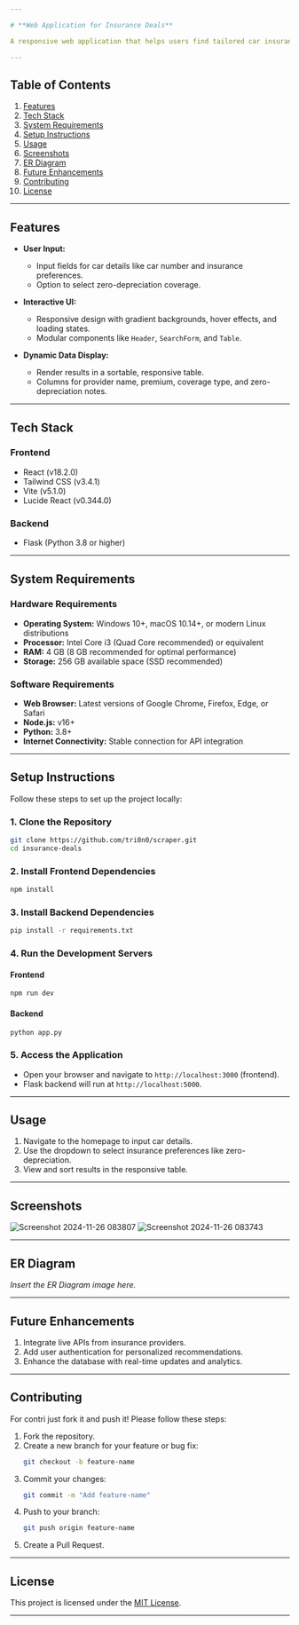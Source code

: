 ```yaml
---

# **Web Application for Insurance Deals**  

A responsive web application that helps users find tailored car insurance deals based on their preferences. Built with modern technologies like React, Flask, and Tailwind CSS, the application emphasizes scalability, performance optimization, and an intuitive user experience.

---
```


## **Table of Contents**  

1. [Features](#features)  
2. [Tech Stack](#tech-stack)  
3. [System Requirements](#system-requirements)  
4. [Setup Instructions](#setup-instructions)  
5. [Usage](#usage)  
6. [Screenshots](#screenshots)  
7. [ER Diagram](#er-diagram)  
8. [Future Enhancements](#future-enhancements)  
9. [Contributing](#contributing)  
10. [License](#license)  

---

## **Features**  

- **User Input:**  
  - Input fields for car details like car number and insurance preferences.  
  - Option to select zero-depreciation coverage.  

- **Interactive UI:**  
  - Responsive design with gradient backgrounds, hover effects, and loading states.  
  - Modular components like `Header`, `SearchForm`, and `Table`.  

- **Dynamic Data Display:**  
  - Render results in a sortable, responsive table.  
  - Columns for provider name, premium, coverage type, and zero-depreciation notes.  

---

## **Tech Stack**  

### **Frontend**  
- React (v18.2.0)  
- Tailwind CSS (v3.4.1)  
- Vite (v5.1.0)  
- Lucide React (v0.344.0)  

### **Backend**  
- Flask (Python 3.8 or higher)  

---

## **System Requirements**  

### **Hardware Requirements**  
- **Operating System:** Windows 10+, macOS 10.14+, or modern Linux distributions  
- **Processor:** Intel Core i3 (Quad Core recommended) or equivalent  
- **RAM:** 4 GB (8 GB recommended for optimal performance)  
- **Storage:** 256 GB available space (SSD recommended)  

### **Software Requirements**  
- **Web Browser:** Latest versions of Google Chrome, Firefox, Edge, or Safari  
- **Node.js:** v16+  
- **Python:** 3.8+  
- **Internet Connectivity:** Stable connection for API integration  

---

## **Setup Instructions**  

Follow these steps to set up the project locally:

### **1. Clone the Repository**  
```bash  
git clone https://github.com/tri0n0/scraper.git  
cd insurance-deals  
```  

### **2. Install Frontend Dependencies**  
```bash  
npm install  
```  

### **3. Install Backend Dependencies**  
```bash  
pip install -r requirements.txt  
```  

### **4. Run the Development Servers**  

#### Frontend  
```bash  
npm run dev  
```  

#### Backend  
```bash  
python app.py  
```  

### **5. Access the Application**  
- Open your browser and navigate to `http://localhost:3000` (frontend).  
- Flask backend will run at `http://localhost:5000`.  

---

## **Usage**  

1. Navigate to the homepage to input car details.  
2. Use the dropdown to select insurance preferences like zero-depreciation.  
3. View and sort results in the responsive table.  

---

## **Screenshots**  
  ![Screenshot 2024-11-26 083807](https://github.com/user-attachments/assets/96b4ac0b-5ef1-46b6-9c90-20193f17dc2d)
![Screenshot 2024-11-26 083743](https://github.com/user-attachments/assets/412c50f5-066b-4d67-b6a5-3fd82523e7e6)

---

## **ER Diagram**  
*Insert the ER Diagram image here.*  

---

## **Future Enhancements**  

1. Integrate live APIs from insurance providers.  
2. Add user authentication for personalized recommendations.  
3. Enhance the database with real-time updates and analytics.  

---

## **Contributing**  

For contri just fork it and push it! Please follow these steps:  

1. Fork the repository.  
2. Create a new branch for your feature or bug fix:  
   ```bash  
   git checkout -b feature-name  
   ```  
3. Commit your changes:  
   ```bash  
   git commit -m "Add feature-name"  
   ```  
4. Push to your branch:  
   ```bash  
   git push origin feature-name  
   ```  
5. Create a Pull Request.  

---

## **License**  

This project is licensed under the [MIT License](LICENSE).  

---
